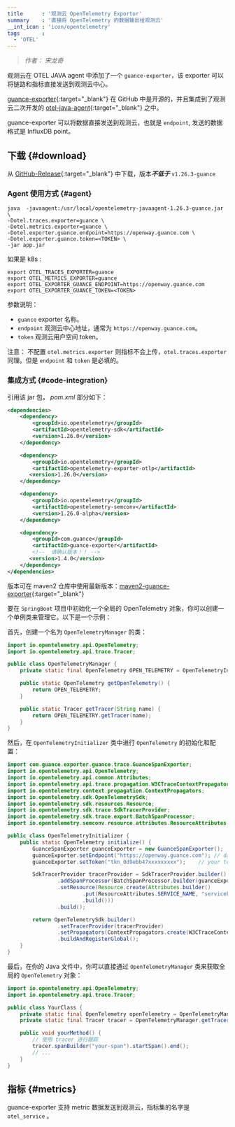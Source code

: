```yaml
---
title      : '观测云 OpenTelemetry Exportor'
summary    : '直接将 OpenTelemetry 的数据输出给观测云'
__int_icon : 'icon/opentelemetry'
tags       :
  - 'OTEL'
---
```


> *作者： 宋龙奇*

观测云在 OTEL JAVA agent 中添加了一个 `guance-exporter`，该 exporter 可以将链路和指标直接发送到观测云中心。

[guance-exporter](https://github.com/GuanceCloud/guance-java-exporter){:target="_blank"} 在 GitHub 中是开源的，并且集成到了观测云二次开发的 [otel-java-agent](https://github.com/GuanceCloud/opentelemetry-java-instrumentation){:target="_blank"} 之中。

guance-exporter 可以将数据直接发送到观测云，也就是 `endpoint`, 发送的数据格式是 InfluxDB point。

## 下载 {#download}

从 [GitHub-Release](https://github.com/GuanceCloud/opentelemetry-java-instrumentation/release){:target="_blank"} 中下载，版本***不低于*** `v1.26.3-guance`

### Agent 使用方式 {#agent}

```shell
java  -javaagent:/usr/local/opentelemetry-javaagent-1.26.3-guance.jar \
-Dotel.traces.exporter=guance \
-Dotel.metrics.exporter=guance \ 
-Dotel.exporter.guance.endpoint=https://openway.guance.com \ 
-Dotel.exporter.guance.token=<TOKEN> \
-jar app.jar
```

如果是 k8s :

```shell
export OTEL_TRACES_EXPORTER=guance
export OTEL_METRICS_EXPORTER=guance
export OTEL_EXPORTER_GUANCE_ENDPOINT=https://openway.guance.com
export OTEL_EXPORTER_GUANCE_TOKEN=<TOKEN>
```

参数说明：

- `guance` exporter 名称。
- `endpoint` 观测云中心地址，通常为 `https://openway.guance.com`。
- `token` 观测云用户空间 token。

注意： 不配置 `otel.metrics.exporter` 则指标不会上传，`otel.traces.exporter` 同理。但是 `endpoint` 和 `token` 是必填的。

### 集成方式 {#code-integration}

引用该 jar 包， *pom.xml* 部分如下：

```xml
<dependencies>
    <dependency>
        <groupId>io.opentelemetry</groupId>
        <artifactId>opentelemetry-sdk</artifactId>
        <version>1.26.0</version>
    </dependency>

    <dependency>
        <groupId>io.opentelemetry</groupId>
        <artifactId>opentelemetry-exporter-otlp</artifactId>
       <version>1.26.0</version>
    </dependency>

    <dependency>
        <groupId>io.opentelemetry</groupId>
        <artifactId>opentelemetry-semconv</artifactId>
        <version>1.26.0-alpha</version>
    </dependency>

    <dependency>
        <groupId>com.guance</groupId>
        <artifactId>guance-exporter</artifactId>
        <!--  请确认版本！！ -->
       <version>1.4.0</version>
    </dependency>
</dependencies>
```

版本可在 maven2 仓库中使用最新版本：[maven2-guance-exporter](https://repo1.maven.org/maven2/com/guance/guance-exporter/){:target="_blank"}

要在 `SpringBoot` 项目中初始化一个全局的 OpenTelemetry 对象，你可以创建一个单例类来管理它。以下是一个示例：

首先，创建一个名为 `OpenTelemetryManager` 的类：

```java
import io.opentelemetry.api.OpenTelemetry;
import io.opentelemetry.api.trace.Tracer;

public class OpenTelemetryManager {
    private static final OpenTelemetry OPEN_TELEMETRY = OpenTelemetryInitializer.initialize(); // 初始化 OpenTelemetry

    public static OpenTelemetry getOpenTelemetry() {
        return OPEN_TELEMETRY;
    }

    public static Tracer getTracer(String name) {
        return OPEN_TELEMETRY.getTracer(name);
    }
}
```

然后，在 `OpenTelemetryInitializer` 类中进行 `OpenTelemetry` 的初始化和配置：

```java
import com.guance.exporter.guance.trace.GuanceSpanExporter;
import io.opentelemetry.api.OpenTelemetry;
import io.opentelemetry.api.common.Attributes;
import io.opentelemetry.api.trace.propagation.W3CTraceContextPropagator;
import io.opentelemetry.context.propagation.ContextPropagators;
import io.opentelemetry.sdk.OpenTelemetrySdk;
import io.opentelemetry.sdk.resources.Resource;
import io.opentelemetry.sdk.trace.SdkTracerProvider;
import io.opentelemetry.sdk.trace.export.BatchSpanProcessor;
import io.opentelemetry.semconv.resource.attributes.ResourceAttributes;

public class OpenTelemetryInitializer {
    public static OpenTelemetry initialize() {
        GuanceSpanExporter guanceExporter = new GuanceSpanExporter();
        guanceExporter.setEndpoint("https://openway.guance.com"); // dataway
        guanceExporter.setToken("tkn_0d9ebb47xxxxxxxxx");    // your token

        SdkTracerProvider tracerProvider = SdkTracerProvider.builder()
                .addSpanProcessor(BatchSpanProcessor.builder(guanceExporter).build())
                .setResource(Resource.create(Attributes.builder()
                        .put(ResourceAttributes.SERVICE_NAME, "serviceForJAVA")
                        .build()))
                .build();

        return OpenTelemetrySdk.builder()
                .setTracerProvider(tracerProvider)
                .setPropagators(ContextPropagators.create(W3CTraceContextPropagator.getInstance()))
                .buildAndRegisterGlobal();
    }
}
```

最后，在你的 Java 文件中，你可以直接通过 `OpenTelemetryManager` 类来获取全局的 `OpenTelemetry` 对象：

```java
import io.opentelemetry.api.OpenTelemetry;
import io.opentelemetry.api.trace.Tracer;

public class YourClass {
    private static final OpenTelemetry openTelemetry = OpenTelemetryManager.getOpenTelemetry();
    private static final Tracer tracer = OpenTelemetryManager.getTracer("your-tracer-name");

    public void yourMethod() {
        // 使用 tracer 进行跟踪
        tracer.spanBuilder("your-span").startSpan().end();
        // ...
    }
}
```

## 指标 {#metrics}

guance-exporter 支持 metric 数据发送到观测云，指标集的名字是 `otel_service` 。
